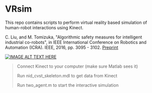 # VRsim
This repo contains scripts to perform virtual reality based simulation of human-robot interactions using Kinect.

C. Liu, and M. Tomizuka, "Algorithmic safety measures for intelligent industrial co-robots", in IEEE International Conference on Robotics and Automation (ICRA). IEEE, 2016, pp. 3095 - 3102. [Preprint](http://web.stanford.edu/~cliuliu/files/icra16.pdf)

[![IMAGE ALT TEXT HERE](https://img.youtube.com/vi/GHd9hgpKIjQ/0.jpg)](https://www.youtube.com/watch?v=GHd9hgpKIjQ)

> Connect Kinect to your computer (make sure Matlab sees it)
>
> Run nid_cvst_skeleton.mdl to get data from Kinect
>
> Run two_agent.m to start the interactive simulation
